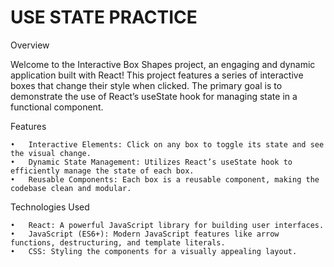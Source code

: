 # USE STATE PRACTICE 

Overview

Welcome to the Interactive Box Shapes project, an engaging and dynamic application built with React! This project features a series of interactive boxes that change their style when clicked. The primary goal is to demonstrate the use of React’s useState hook for managing state in a functional component.

Features

	•	Interactive Elements: Click on any box to toggle its state and see the visual change.
	•	Dynamic State Management: Utilizes React’s useState hook to efficiently manage the state of each box.
	•	Reusable Components: Each box is a reusable component, making the codebase clean and modular.

Technologies Used

	•	React: A powerful JavaScript library for building user interfaces.
	•	JavaScript (ES6+): Modern JavaScript features like arrow functions, destructuring, and template literals.
	•	CSS: Styling the components for a visually appealing layout.
